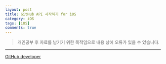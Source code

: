 ```yaml
---
layout: post
title: GitHub API 시작하기 for iOS
category: iOS
tags: [iOS]
comments: true
---
```


> 개인공부 후 자료를 남기기 위한 목적임으로 내용 상에 오류가 있을 수 있습니다.    

<hr>


[GitHub developer](https://developer.github.com/v3/)
